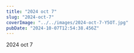 ```yaml
---
title: "2024 oct 7"
slug: "2024-oct-7"
coverImage: "../../images/2024-oct-7-Y5OT.jpg"
pubDate: "2024-10-07T12:54:38.456Z"
---
```


2024 oct 7
